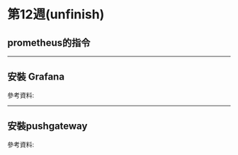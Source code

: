 # 第12週(unfinish)

## prometheus的指令





---
## 安裝 Grafana

參考資料:




---
## 安裝pushgateway

參考資料:



